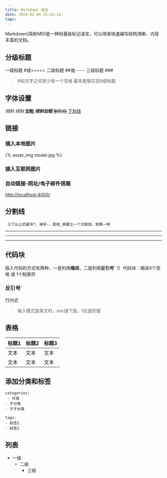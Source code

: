 ```yaml
---
title: Markdown 语法
date: 2024-02-04 15:41:14
tags:
---
```


Markdown(简称MD)是一种轻量级标记语言，可以用来快速编写结构清晰、内容丰富的文档。

## 分级标题
一级标题 #或=====
二级标题 ##或-----
三级标题 ###

> #和文字之间至少有一个空格
  最多能够实现6级标题

## 字体设置
*倾斜*
_倾斜_
**加粗**
***倾斜加粗***
~~删除线~~
<u>下划线</u>

## 链接

### 插入本地图片
{% asset_img model.jpg %}
### 插入互联网图片
### 自动链接-网址/电子邮件信箱
<http://localhost:4000/>

## 分割线
     三个以上的星号*、减号-、底线_来建立一个分割线，效果一样
-----
*****
____

## 代码块
插入代码的方式有两种，一是利用**缩进**，二是利用**反引号`**
1）代码块：缩进4个空格 或 1个制表符
### 反引号`
行内式
>输入模式是英文时，esc键下面，1左面的键

## 表格

|标题1|标题2|标题3|
|----|-----|-----|
|文本|文本|文本|
|文本|文本|文本|

## 添加分类和标签
```
categories:
 - 分类
- 子分类
- 子子分类
```
```
tags:
- 标签1
- 标签2
```

## 列表

* 一级
  * 二级
    * 三级
